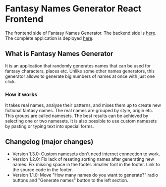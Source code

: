 # Fantasy Names Generator React Frontend

The frontend side of Fantasy Names Generator. The backend side is [here](https://github.com/bsielski/fantasy-names-generator-api). The complete application is deployed [here](http://fantasynamesgenerator.testingmagic.ovh/).

## What is Fantasy Names Generator

It is an application that randomly generates names that can be used for fantasy characters, places etc. Unlike some other names generators, this generator allows to generate big numbers of names at once with just one click.

### How it works

It takes real names, analyse their patterns, and mixes them up to create new fictional fantasy names. The real names are grouped by style, origin etc. This groups are called namesets. The best results can be achieved by selecting one or two namesets. It is also possible to use custom namesets by pasting or typing text into special forms.

## Changelog (major changes)

- Version 1.3.0: Custom namesets don't need internet connection to work.
- Version 1.2.0: Fix lack of reseting sorting names after generating new names. Fix missing space in the footer. Smaller font in the footer. Link to the source code in the footer.
- Version 1.1.0: Move "How many names do you want to generate?" radio buttons and "Generate names" button to the left section.
